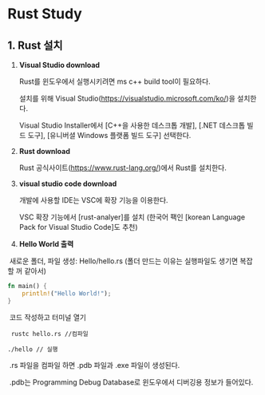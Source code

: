 # Rust Study

## 1. Rust 설치

1. **Visual Studio download**

   Rust를 윈도우에서 실행시키려면 ms c++ build tool이 필요하다.

   설치를 위해 Visual Studio(https://visualstudio.microsoft.com/ko/)을 설치한다.

   Visual Studio Installer에서 [C++을 사용한 데스크톱 개발], [.NET 데스크톱 빌드 도구], [유니버셜 Windows 플랫폼 빌드 도구] 선택한다.

2. **Rust download**

   Rust 공식사이트(https://www.rust-lang.org/)에서 Rust를 설치한다.

3. **visual studio code download**

   개발에 사용할 IDE는 VSC에 확장 기능을 이용한다.

   VSC 확장 기능에서 [rust-analyer]를 설치 (한국어 팩인 [korean Language Pack for Visual Studio Code]도 추천)

4. **Hello World 출력**

​	새로운 폴더, 파일 생성: Hello/hello.rs (폴더 만드는 이유는 실행파일도 생기면 복잡할 꺼 같아서)		

```rust
fn main() {
	println!("Hello World!");
}
```

​	코드 작성하고 터미널 열기		

```
 rustc hello.rs //컴파일

./hello // 실행
```

​	.rs 파일을 컴파일 하면 .pdb 파일과 .exe 파일이 생성된다.

​	.pdb는 Programming Debug Database로 윈도우에서 디버깅용 정보가 들어있다.